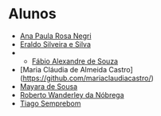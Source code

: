 # Alunos

- [Ana Paula Rosa Negri](https://github.com/ananegri/)
- [Eraldo Silveira e Silva](https://github.com/eraldoss/)
- -  [Fábio Alexandre de Souza](https://github.com/fabiosouzatele/)
- [Maria Cláudia de Almeida Castro] (https://github.com/mariaclaudiacastro/)
- [Mayara de Sousa](https://github.com/professoramayara/)
- [Roberto Wanderley da Nóbrega](https://github.com/rwnobrega/)
- [Tiago Semprebom](https://github.com/tisemp/)


